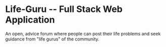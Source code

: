 # Life-Guru -- Full Stack Web Application

An open, advice forum where people can post their life problems and seek guidance from "life gurus" of the community.
